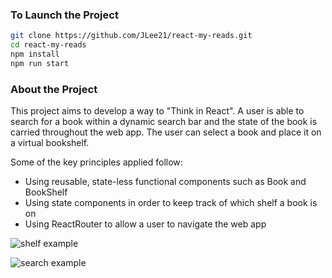 ### To Launch the Project

```bash
git clone https://github.com/JLee21/react-my-reads.git
cd react-my-reads
npm install
npm run start
```

### About the Project

This project aims to develop a way to "Think in React".
A user is able to search for a book within a dynamic search bar and the state of the book is carried throughout the web app. The user can select a book and place it on a virtual bookshelf.

Some of the key principles applied follow:

* Using reusable, state-less functional components such as Book and BookShelf
* Using state components in order to keep track of which shelf a book is on
* Using ReactRouter to allow a user to navigate the web app

![shelf example]()

![search example]()
